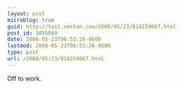 ```yaml
---
layout: post
microblog: true
guid: http://twit.vmstan.com/2008/05/23/818259067.html
post_id: 3055060
date: 2008-05-23T06:53:26-0600
lastmod: 2008-05-23T06:53:26-0600
type: post
url: /2008/05/23/818259067.html
---
```

Off to work.
